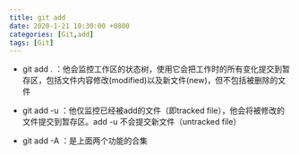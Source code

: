 ```yaml
---
title: git add
date: 2020-1-21 10:30:00 +0800
categories: [Git,add]
tags: [Git]
---
```


* git add . ：他会监控工作区的状态树，使用它会把工作时的所有变化提交到暂存区，包括文件内容修改(modified)以及新文件(new)，但不包括被删除的文件

* git add -u ：他仅监控已经被add的文件（即tracked file），他会将被修改的文件提交到暂存区。add -u 不会提交新文件（untracked file）

* git add -A ：是上面两个功能的合集